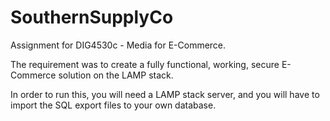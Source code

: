 SouthernSupplyCo
================

Assignment for DIG4530c - Media for E-Commerce.

The requirement was to create a fully functional, working, secure E-Commerce solution on the LAMP stack.

In order to run this, you will need a LAMP stack server, and you will have to import the SQL export files to your own database.
